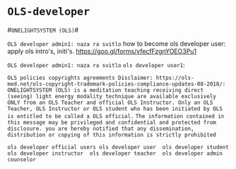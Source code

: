 # `OLS-developer`
#`ONELIGHTSYSTEM (OLS)`#

`OLS developer admin1: naza ra svitlo`
how to become ols developer user: apply ols intro's, initi's.
https://goo.gl/forms/vfecfFzgnYOEO3Pu1

`OLS developer admin1: naza ra svitlo`
`ols developer user1`:

`OLS policies copyrights agreements Disclaimer: https://ols-med.net/ols-copyright-trademark-policies-compliance-updates-08-2018/: 
ONELIGHTSYSTEM (OLS) is a meditation teaching receiving direct (seeing) light energy modality technique are available exclusively ONLY from an OLS Teacher and official OLS Instructor. Only an OLS Teacher, OLS Instructor or OLS student who has been initiated by OLS is entitled to be called a OLS official.` 
`The information contained in this message may be privileged and confidential and protected from disclosure. you are hereby notified that any dissemination, distribution or copying of this information is strictly prohibited`



`ols developer official users
ols developer user 
ols developer student 
ols developer instructor 
ols developer teacher 
ols developer admin counselor `


